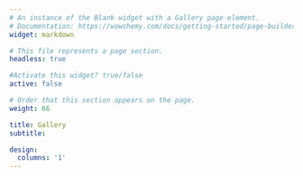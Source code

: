 ```yaml
---
# An instance of the Blank widget with a Gallery page element.
# Documentation: https://wowchemy.com/docs/getting-started/page-builder/
widget: markdown

# This file represents a page section.
headless: true

#Activate this widget? true/false
active: false

# Order that this section appears on the page.
weight: 66

title: Gallery
subtitle:

design:
  columns: '1'
---
```


